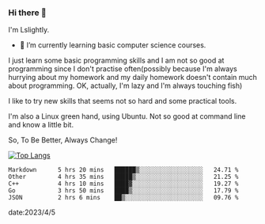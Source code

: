 ### Hi there 👋

I'm Lslightly.

- 🌱 I’m currently learning basic computer science courses.

I just learn some basic programming skills and I am not so good at programming since I don't practise often(possibly because I'm always hurrying about my homework and my daily homework doesn't contain much about programming. OK, actually, I'm lazy and I'm always touching fish)

I like to try new skills that seems not so hard and some practical tools.

I'm also a Linux green hand, using Ubuntu. Not so good at command line and know a little bit.

So, To Be Better, Always Change!

[![Top Langs](https://github-readme-stats.vercel.app/api/top-langs/?username=Lslightly&layout=compact)](https://github.com/anuraghazra/github-readme-stats)

<!--START_SECTION:waka-->

```text
Markdown      5 hrs 20 mins   ██████▒░░░░░░░░░░░░░░░░░░   24.71 %
Other         4 hrs 35 mins   █████▒░░░░░░░░░░░░░░░░░░░   21.25 %
C++           4 hrs 10 mins   ████▓░░░░░░░░░░░░░░░░░░░░   19.27 %
Go            3 hrs 50 mins   ████▒░░░░░░░░░░░░░░░░░░░░   17.79 %
JSON          2 hrs 6 mins    ██▒░░░░░░░░░░░░░░░░░░░░░░   09.76 %
```

<!--END_SECTION:waka-->

date:2023/4/5

